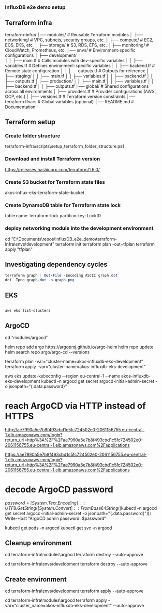 ### InfluxDB e2e demo setup

## Terraform infra
terraform-infra/
│── modules/                 # Reusable Terraform modules
│   ├── networking/          # VPC, subnets, security groups, etc.
│   ├── compute/             # EC2, ECS, EKS, etc.
│   ├── storage/             # S3, RDS, EFS, etc.
│   ├── monitoring/          # CloudWatch, Prometheus, etc.
│── envs/                    # Environment-specific configurations
│   ├── development/         
│   │   ├── main.tf          # Calls modules with dev-specific variables
│   │   ├── variables.tf     # Defines environment-specific variables
│   │   ├── backend.tf       # Remote state configuration
│   │   ├── outputs.tf       # Outputs for reference
│   ├── staging/
│   │   ├── main.tf
│   │   ├── variables.tf
│   │   ├── backend.tf
│   │   ├── outputs.tf
│   ├── production/
│   │   ├── main.tf
│   │   ├── variables.tf
│   │   ├── backend.tf
│   │   ├── outputs.tf
│── global/                  # Shared configurations across all environments
│   ├── providers.tf         # Provider configurations (AWS, GCP, etc.)
│   ├── versions.tf          # Terraform version constraints
│── terraform.tfvars         # Global variables (optional)
│── README.md                # Documentation


## Terraform setup

### Create folder structure
terraform-infra\scripts\setup_terraform_folder_structure.ps1

### Download and install Terraform version
https://releases.hashicorp.com/terraform/1.6.0/

### Create S3 bucket for Terraform state files
akos-influx-eks-terraform-state-bucket

### Create DynamoDB table for Terraform state lock
table name: terraform-lock
partition key: LockID

### deploy networking module into the development environment
cd "E:\Documents\repos\InfluxDB_e2e_demo\terraform-infra\envs\development"
terraform init
terraform plan -out=tfplan
terraform apply "tfplan"

## Investigating dependency cycles

```powershell
terraform graph | Out-File -Encoding ASCII graph.dot
dot -Tpng graph.dot -o graph.png
```

## EKS
``` bash

aws eks list-clusters
```

## ArgoCD
cd "modules/argocd"

helm repo add argo https://argoproj.github.io/argo-helm
helm repo update
helm search repo argo/argo-cd --versions

terraform plan -var="cluster-name=akos-influxdb-eks-development"
terraform apply -var="cluster-name=akos-influxdb-eks-development"

aws eks update-kubeconfig --region eu-central-1 --name akos-influxdb-eks-development
kubectl -n argocd get secret argocd-initial-admin-secret -o jsonpath=\"{.data.password}\"
# reach ArgoCD via HTTP instead of HTTPS
http://ae7990a5e7b8f493cbd1c5fc724502e0-2061156755.eu-central-1.elb.amazonaws.com/login?return_url=http%3A%2F%2Fae7990a5e7b8f493cbd1c5fc724502e0-2061156755.eu-central-1.elb.amazonaws.com%2Fapplications

https://ae7990a5e7b8f493cbd1c5fc724502e0-2061156755.eu-central-1.elb.amazonaws.com/login?return_url=http%3A%2F%2Fae7990a5e7b8f493cbd1c5fc724502e0-2061156755.eu-central-1.elb.amazonaws.com%2Fapplications

# decode ArgoCD password
$password = [System.Text.Encoding]::UTF8.GetString([System.Convert]::FromBase64String($(kubectl -n argocd get secret argocd-initial-admin-secret -o jsonpath="{.data.password}")))
Write-Host "ArgoCD admin password: $password"

kubectl get pods -n argocd
kubectl get svc -n argocd


## Cleanup environment
cd terraform-infra\modules\argocd
terraform destroy --auto-approve

cd terraform-infra\envs\development
terraform destroy --auto-approve

## Create environment
cd terraform-infra\envs\development
terraform apply --auto-approve

cd terraform-infra\modules\argocd
terraform apply -var="cluster_name=akos-influxdb-eks-development" --auto-approve
